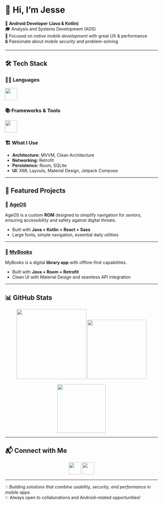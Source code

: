 # 👋 Hi, I’m Jesse

📱 **Android Developer (Java & Kotlin)**  
🎓 Analysis and Systems Development (ADS)  
🎯 Focused on *native mobile development* with great UX & performance  
🔒 Passionate about *mobile security* and problem-solving  

---

## 🛠 Tech Stack

### 👨‍💻 Languages
<p>
  <img src="https://skillicons.dev/icons?i=java,kotlin,javascript" height="40"/>
</p>

### 📚 Frameworks & Tools
<p>
  <img src="https://skillicons.dev/icons?i=androidstudio,gradle,firebase,git,github" height="40"/>
</p>

### 🏗 What I Use
- **Architecture:** MVVM, Clean Architecture  
- **Networking:** Retrofit  
- **Persistence:** Room, SQLite  
- **UI:** XML Layouts, Material Design, Jetpack Compose  

---

## 📱 Featured Projects

### 🔹 [AgeOS](https://github.com/jessemp3/AgeOS)
AgeOS is a custom **ROM** designed to simplify navigation for *seniors*, ensuring accessibility and safety against digital threats.  
- Built with **Java + Kotlin + React + Sass**  
- Large fonts, simple navigation, essential daily utilities  

---

### 🔹 [MyBooks](https://github.com/jessemp3/Desenvolvimento-nativo-java/tree/main/MyBooks)
MyBooks is a digital **library app** with offline-first capabilities.  
- Built with **Java + Room + Retrofit**  
- Clean UI with Material Design and seamless API integration  

---

## 📊 GitHub Stats

<p align="center">
 <img src="https://github-readme-stats.vercel.app/api?username=jessemp3&show_icons=true&theme=transparent" height="230"/>
 <img src="https://github-readme-stats.vercel.app/api/top-langs/?username=jessemp3&hide=html,css,blade,ejs&theme=transparent" height="195"/>
</p>

<p align="center">
 <img src="https://streak-stats.demolab.com?user=jessemp3&theme=transparent&hide_border=true" height="160"/>
</p>

---

## 📬 Connect with Me

<p align="center">
  <a href="www.linkedin.com/in/kaique-alves-"><img src="https://skillicons.dev/icons?i=linkedin" height="40"/></a>
  <a href="mailto:nitchsx@gmail.com"><img src="https://skillicons.dev/icons?i=gmail" height="40"/></a>
</p>

---

💡 *Building solutions that combine usability, security, and performance in mobile apps.*  
✨ Always open to collaborations and Android-related opportunities!
